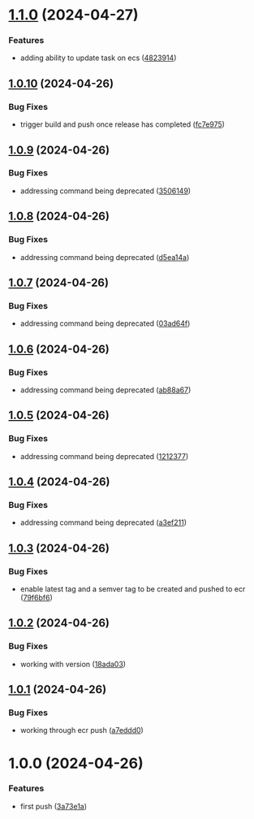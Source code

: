 # [1.1.0](https://github.com/530Digital/ECR_ECS/compare/1.0.10...1.1.0) (2024-04-27)


### Features

* adding ability to update task on ecs ([4823914](https://github.com/530Digital/ECR_ECS/commit/48239142d6985d67e52be3f482030c52dd009e0a))

## [1.0.10](https://github.com/530Digital/ECR_ECS/compare/1.0.9...1.0.10) (2024-04-26)


### Bug Fixes

* trigger build and push once release has completed ([fc7e975](https://github.com/530Digital/ECR_ECS/commit/fc7e975c451e4998583cc3231632e595829e2ee8))

## [1.0.9](https://github.com/530Digital/ECR_ECS/compare/1.0.8...1.0.9) (2024-04-26)


### Bug Fixes

* addressing  command being deprecated ([3506149](https://github.com/530Digital/ECR_ECS/commit/3506149149a17fe24c5409c159008306d36bcd04))

## [1.0.8](https://github.com/530Digital/ECR_ECS/compare/1.0.7...1.0.8) (2024-04-26)


### Bug Fixes

* addressing  command being deprecated ([d5ea14a](https://github.com/530Digital/ECR_ECS/commit/d5ea14a3fdf534aa866d17001a6365a7c3f3c9fa))

## [1.0.7](https://github.com/530Digital/ECR_ECS/compare/1.0.6...1.0.7) (2024-04-26)


### Bug Fixes

* addressing  command being deprecated ([03ad64f](https://github.com/530Digital/ECR_ECS/commit/03ad64fa58ce30bd2e01b78612cd4aa49a36340b))

## [1.0.6](https://github.com/530Digital/ECR_ECS/compare/1.0.5...1.0.6) (2024-04-26)


### Bug Fixes

* addressing  command being deprecated ([ab88a67](https://github.com/530Digital/ECR_ECS/commit/ab88a67b11d66b681ed4fc56fe84e88f251a28b4))

## [1.0.5](https://github.com/530Digital/ECR_ECS/compare/1.0.4...1.0.5) (2024-04-26)


### Bug Fixes

* addressing  command being deprecated ([1212377](https://github.com/530Digital/ECR_ECS/commit/1212377cbf9fd2102c0b7d6c78267a29bfa7d709))

## [1.0.4](https://github.com/530Digital/ECR_ECS/compare/1.0.3...1.0.4) (2024-04-26)


### Bug Fixes

* addressing  command being deprecated ([a3ef211](https://github.com/530Digital/ECR_ECS/commit/a3ef21148571657c5731c5a7319a6e65459e2aae))

## [1.0.3](https://github.com/530Digital/ECR_ECS/compare/1.0.2...1.0.3) (2024-04-26)


### Bug Fixes

* enable latest tag and a semver tag to be created and pushed to ecr ([79f6bf6](https://github.com/530Digital/ECR_ECS/commit/79f6bf651799fda6566b6c5044c37a6b606b0f5a))

## [1.0.2](https://github.com/530Digital/ECR_ECS/compare/1.0.1...1.0.2) (2024-04-26)


### Bug Fixes

* working with version ([18ada03](https://github.com/530Digital/ECR_ECS/commit/18ada03db1500ca82be4092c29ca2758d5c1a5a1))

## [1.0.1](https://github.com/530Digital/ECR_ECS/compare/1.0.0...1.0.1) (2024-04-26)


### Bug Fixes

* working through ecr push ([a7eddd0](https://github.com/530Digital/ECR_ECS/commit/a7eddd01f7385401bb5d3ce4e6d791e852ffe2b9))

# 1.0.0 (2024-04-26)


### Features

* first push ([3a73e1a](https://github.com/530Digital/ECR_ECS/commit/3a73e1a471c80601bd27a9235a986a4dec7d3fb0))
